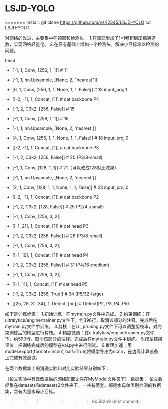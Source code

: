 
# LSJD-YOLO
=======
Install: git clone https://github.com/yzl12345/LSJD-YOLO
        cd LSJD-YOLO

对网络的改进，主要集中在颈部和检测头：
1.在颈部增加了1*1卷积层压缩通道数，实现网络轻量化。
2.在原有基础上增加一个检测头，解决小目标难以检测的问题。

head:
  - [-1, 1, Conv, [256, 1, 1]]                          # 11
  - [-1, 1, nn.Upsample, [None, 2, "nearest"]]
  - [6, 1, Conv, [256, 1, 1, None, 1, 1, False]]        # 13 input_proj.1
  - [[-2, -1], 1, Concat, [1]]                          # cat backbone P4
  - [-1, 2, C3k2, [256, False]]                         # 15

  - [-1, 1, Conv, [256, 1, 1]]                          # 16
  - [-1, 1, nn.Upsample, [None, 2, 'nearest']]
  - [4, 1, Conv, [256, 1, 1, None, 1, 1, False]]        # 18 input_proj.0
  - [[-2, -1], 1, Concat, [1]]                          # cat backbone P3
  - [-1, 2, C3k2, [256, False]]                         # 20 (P3/8-small)

  - [-1, 1, Conv, [128, 1, 1]]                          # 21（可以改成128对比效果）
  - [-1, 1, nn.Upsample, [None, 2, 'nearest']]
  - [2, 1, Conv, [128, 1, 1, None, 1, 1, False]]        # 23 input_proj.0
  - [[-2, -1], 1, Concat, [1]]                          # cat backbone P2
  - [-1, 2, C3k2, [128, False]]                         # 25 (P2/4-xsmall)

  - [-1, 1, Conv, [256, 3, 2]]
  - [[-1, 21], 1, Concat, [1]]                          # cat head P3
  - [-1, 2, C3k2, [256, False]]                         # 28 (P3/8-small)

  - [-1, 1, Conv, [256, 3, 2]]
  - [[-1, 16], 1, Concat, [1]]                          # cat head P4
  - [-1, 2, C3k2, [256, False]]                         # 31 (P4/16-medium)

  - [-1, 1, Conv, [256, 3, 2]]
  - [[-1, 11], 1, Concat, [1]]                          # cat head P5
  - [-1, 2, C3k2, [256, True]]                          # 34 (P5/32-large)

  - [[25, 28, 31, 34], 1, Detect, [nc]]                 # Detect(P2, P3, P4, P5)

如下是训练步骤：
1.初始训练：在mytrain.py文件中完成。
2.约束训练：在ultralytics/engine/trainer.py文件下，约396行，取消该部分的注释。完成后在mytrain.py文件中训练。
3.剪枝：在LL_pruning.py文件下可以调整剪枝率，对约束训练后的模型进行剪枝。
4.精度微调：在ultralytics/engine/trainer.py文件下，约590行，取消该部分的注释。完成后在mytrain.py文件中训练。
5.模型结果评价：把训练完成后的模型在val.py中进行测试。
6.推理加速：用model.export(format='ncnn', half=True)将模型导出为ncnn，在边缘计算设备上完成有效测试。

在两个数据集上的消融实验和对比实验结果分别如下：





（论文实验中有效改进后的网络配置文件在MyModel文件夹下）
数据集：
论文数据集在datasets和datasets2文件夹下，一共有两套，都是水母单类别检测的数据集，含有大量水母小目标。
>>>>>>> 9d582b9 (first commit)
